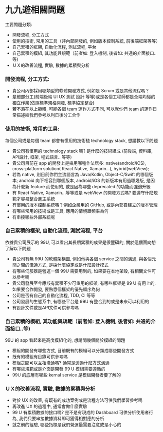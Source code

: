 # 九九遊相關問題

主要問題分類:

 * 開發流程, 分工方式
 * 使用的技術, 常用的工具（非內部開發的, 例如版本控制系統, 前後端框架等等）
 * 自己累積的框架, 自動化流程, 測試流程, 平台
 * 自己累積的模組, 其功能與規範（前者如: 登入機制, 後者如: 共通的介面接口..等)
 * ＵＸ的改善流程, 實驗, 數據的累積與分析 


### 開發流程, 分工方式:

 * 貴公司內部採用哪類型的軟體開發方式, 例如是 Scrum 或是其他流程嗎？  
 * 是細部分工(前端後端 UI UX 測試 設計 等等)或是各個工程師都是全端均碰的獨立作業(依照標準規格開發, 標準協定整合)
 * 若不落在以上範疇, 可能各個 team 運作方式不同, 可以就你們 team 的運作日常描述給我們參考以利日後分工合作


### 使用的技術, 常用的工具:

每個公司或是每個 team 都會有慣用的技術棧 technology stack, 想請教以下問題

 * 貴公司有慣用的 technology stack 嗎? 是什麼的技術組成 (前後端, 資料庫, API設計, 框架, 程式語言.. 等等)
 * 貴公司目前在 app 的開發上是採用哪種作法居多: native(android/iOS), cross-platform solution( React Native, Xamarin...), hybrid(webView); 
 * 若為 native, 則目前你們主流語言為 Java/Kotlin, Object-C/Swift 的哪個版本; android 向下相容到哪個版本, android/iOS 的新版本有用過哪幾版, 是因為什麼新 feature 而使用的, 或是因為哪些 deprecated 的功能而強迫升級
 * 有 React Native, Xamarin...等等或是 webView 的開發方式嗎? 要遵守什麼規範才容易整合進主系統
 * 有慣用的版本控制系統嗎？例如企業用的 GitHub, 或是內部自建立的版本管理
 * 有哪些常用的技術或是工具, 應用的情境跟頻率為何
 * 有串接哪些外部系統呢

### 自己累積的框架, 自動化流程, 測試流程, 平台

依據貴公司展示的 99U, 可以看出其長期累積的成果是很豐碩的, 關於這個面向想了解以下問題

* 貴公司有無 99U 的軟體架構圖, 例如他與各個 service 之間的溝通, 與各個元間之間的溝通方式, 是採什麼協定或是什麼設計模式 
* 有哪些伺服器是營運一個 99U 需要用到的, 如果要在本地架設, 有相關文件可以參考嗎
* 貴公司發展至今應該有累積不少可重用的框架, 有哪些框架是 99 U 有用上的, 如果要合作開發, 要熟悉個框架的優先順序為何
* 公司是否有自己的自動化流程, TDD, CI 等等
* 公司發展的生態系中, 有哪些平台是 99U 有整合到的或是未來可以利用的
* 有設計文件或是API文件可供參考嗎

### 自己累積的模組, 其功能與規範（前者如: 登入機制, 後者如: 共通的介面接口..等)

 99U 的 app 看起來是高度模組化的, 想請問幾個關於模組的問題
 
 * 模組的開發有哪些方式, 目前既有的模組可以分類成哪些開發方式
 * 既有的模組有目錄可供參考嗎
 * 模組之間可以互相溝通嗎? 通常是透過什麼方式溝通
 * 有哪些規範或是介面是開發 99 U 模組需要遵循的
 * 99U 的底層有哪些 kernal service 是模組開發者要了解的

### ＵＸ的改善流程, 實驗, 數據的累積與分析 

  * 對於 UX 的改善, 有既有的成功案例或是流程方法可供我們學習參考嗎
  * 再改進 UX 的過程中, 通常會做什麼實驗
  * 99 U 有累積數據的接口嗎? 是不是有現成的 Dashboard 可供分析使用者行為, 我們只要串接數據資料即可獲得相對應的分析
  * 就之前的經驗, 哪些指標是我們營運最需要注意或是小心的

 
